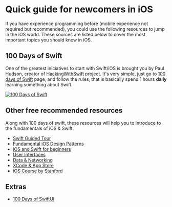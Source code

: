 # Quick guide for newcomers in iOS
If you have experience programming before (mobile experience not required but recommended), you could use the following
resources to jump in the iOS world. These sources are listed below to cover the most important topics you should know in iOS.

## 100 Days of Swift
One of the greatest iniciatives to start with Swift/iOS is brought you by Paul Hudson, creator of [HackingWithSwift](https://www.hackingwithswift.com/) project. It's very simple, just go to [100 days of Swift](https://www.hackingwithswift.com/100) page, and follow the rules, that is basically spend 1 hours **daily** learning something about Swift. 

[![100 Days of Swift](https://github.com/pitt500/how-to-become-an-ios-developer/blob/master/100DaysSwift.png)](https://www.hackingwithswift.com/100 "100 days of Swift")

## Other free recommended resources
Along with 100 days of swift, these resources will help you to introduce to the fundamentals of iOS & Swift.

* [Swift Guided Tour](https://docs.swift.org/swift-book/GuidedTour/GuidedTour.html)
* [Fundamental iOS Design Patterns](https://www.raywenderlich.com/1941154-fundamental-ios-design-patterns)
* [iOS and Swift for beginners](https://www.raywenderlich.com/ios/paths/learn)
* [User Interfaces](https://www.raywenderlich.com/ios/paths/iosuserinterface)
* [Data & Networking](https://www.raywenderlich.com/ios/paths/iosdatanetworking)
* [XCode & App Store](https://www.raywenderlich.com/ios/paths/iostools)
* [iOS Course by Stanford](https://cs193p.sites.stanford.edu/)

## Extras
* [100 Days of SwiftUI](https://www.hackingwithswift.com/100/swiftui)
